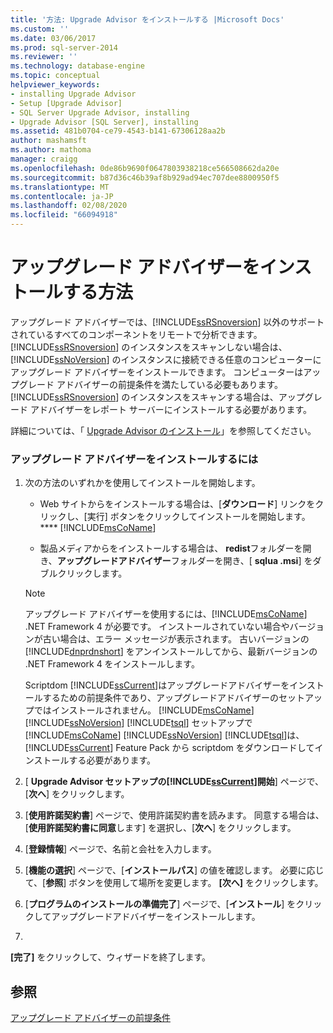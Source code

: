 ```yaml
---
title: '方法: Upgrade Advisor をインストールする |Microsoft Docs'
ms.custom: ''
ms.date: 03/06/2017
ms.prod: sql-server-2014
ms.reviewer: ''
ms.technology: database-engine
ms.topic: conceptual
helpviewer_keywords:
- installing Upgrade Advisor
- Setup [Upgrade Advisor]
- SQL Server Upgrade Advisor, installing
- Upgrade Advisor [SQL Server], installing
ms.assetid: 481b0704-ce79-4543-b141-67306128aa2b
author: mashamsft
ms.author: mathoma
manager: craigg
ms.openlocfilehash: 0de86b9690f0647803938218ce566508662da20e
ms.sourcegitcommit: b87d36c46b39af8b929ad94ec707dee8800950f5
ms.translationtype: MT
ms.contentlocale: ja-JP
ms.lasthandoff: 02/08/2020
ms.locfileid: "66094918"
---
```

# <a name="how-to-install-upgrade-advisor"></a>アップグレード アドバイザーをインストールする方法
  アップグレード アドバイザーでは、[!INCLUDE[ssRSnoversion](../../includes/ssrsnoversion-md.md)] 以外のサポートされているすべてのコンポーネントをリモートで分析できます。 
  [!INCLUDE[ssRSnoversion](../../includes/ssrsnoversion-md.md)] のインスタンスをスキャンしない場合は、[!INCLUDE[ssNoVersion](../../includes/ssnoversion-md.md)] のインスタンスに接続できる任意のコンピューターにアップグレード アドバイザーをインストールできます。 コンピューターはアップグレード アドバイザーの前提条件を満たしている必要もあります。 
  [!INCLUDE[ssRSnoversion](../../includes/ssrsnoversion-md.md)] のインスタンスをスキャンする場合は、アップグレード アドバイザーをレポート サーバーにインストールする必要があります。  
  
 詳細については、「 [Upgrade Advisor のインストール](../../../2014/sql-server/install/installing-upgrade-advisor.md)」を参照してください。  
  
### <a name="to-install-upgrade-advisor"></a>アップグレード アドバイザーをインストールするには  
  
1.  次の方法のいずれかを使用してインストールを開始します。  
  
    -   Web サイトからをインストールする場合は、[**ダウンロード**] リンクをクリックし、[実行] ボタンをクリックしてインストールを開始します。 **** [!INCLUDE[msCoName](../../includes/msconame-md.md)]  
  
    -   製品メディアからをインストールする場合は、 **redist**フォルダーを開き、**アップグレードアドバイザー**フォルダーを開き、[ **sqlua .msi**] をダブルクリックします。  
  
    > [!NOTE]  
    >  アップグレード アドバイザーを使用するには、[!INCLUDE[msCoName](../../includes/msconame-md.md)] .NET Framework 4 が必要です。 インストールされていない場合やバージョンが古い場合は、エラー メッセージが表示されます。 古いバージョンの [!INCLUDE[dnprdnshort](../../includes/dnprdnshort-md.md)] をアンインストールしてから、最新バージョンの .NET Framework 4 をインストールします。  
    >   
    >  Scriptdom [!INCLUDE[ssCurrent](../../includes/sscurrent-md.md)]はアップグレードアドバイザーをインストールするための前提条件であり、アップグレードアドバイザーのセットアップではインストールされません。 [!INCLUDE[msCoName](../../includes/msconame-md.md)] [!INCLUDE[ssNoVersion](../../includes/ssnoversion-md.md)] [!INCLUDE[tsql](../../includes/tsql-md.md)] セットアップで[!INCLUDE[msCoName](../../includes/msconame-md.md)] [!INCLUDE[ssNoVersion](../../includes/ssnoversion-md.md)] [!INCLUDE[tsql](../../includes/tsql-md.md)]は、 [!INCLUDE[ssCurrent](../../includes/sscurrent-md.md)] Feature Pack から scriptdom をダウンロードしてインストールする必要があります。  
  
2.  [ **Upgrade Advisor セットアップの[!INCLUDE[ssCurrent](../../includes/sscurrent-md.md)]開始**] ページで、[**次へ**] をクリックします。  
  
3.  [**使用許諾契約書**] ページで、使用許諾契約書を読みます。 同意する場合は、[**使用許諾契約書に同意**します] を選択し、[**次へ**] をクリックします。  
  
4.  [**登録情報**] ページで、名前と会社を入力します。  
  
5.  [**機能の選択**] ページで、[**インストールパス**] の値を確認します。 必要に応じて、[**参照**] ボタンを使用して場所を変更します。 **[次へ]** をクリックします。  
  
6.  [**プログラムのインストールの準備完了**] ページで、[**インストール**] をクリックしてアップグレードアドバイザーをインストールします。  
  
7.  
  **[完了]** をクリックして、ウィザードを終了します。  
  
## <a name="see-also"></a>参照  
 [アップグレード アドバイザーの前提条件](../../../2014/sql-server/install/upgrade-advisor-prerequisites.md)  
  
  
